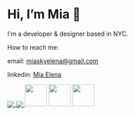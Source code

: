 <h1>Hi, I’m Mia 🍧  </h1>
<p>I'm a developer & designer based in NYC.</p>
How to reach me:
<p>email: <a href = "mailto: miaskyelena@gmail.com">miaskyelena@gmail.com</a></p>
<p>linkedin: <a href="https://www.linkedin.com/in/miaelena/">Mia Elena</a></p>
<p>
<a href="https://github.com/anuraghazra/github-readme-stats">
  <img align="center" src="https://github-readme-stats.vercel.app/api?username=miaskyelena&theme=radical&show_icons=true&hide_border=true&bg_color=00000000"/>
</a>
<a href="https://github.com/anuraghazra/github-readme-stats">
  <img align="center" src="https://github-readme-stats.vercel.app/api/wakatime?username=@miaskyelena&theme=radical&bg_color=00000000&hide_border=true&layout=compact&card_width=500px"/>
</a><a href="https://www.youtube.com/watch?v=Sg8FMNEt8KY"><img src="https://64.media.tumblr.com/998f0e88cbae879ef7c23117d1956b43/5ad9d0a1f6f6c89b-82/s250x400/5c2d0807c4c0da9007b0acd96cb38b24dbb92378.gifv" width="50" height="50"></a> 
  </a><a href="https://www.youtube.com/watch?v=Sg8FMNEt8KY"><img src="https://64.media.tumblr.com/998f0e88cbae879ef7c23117d1956b43/5ad9d0a1f6f6c89b-82/s250x400/5c2d0807c4c0da9007b0acd96cb38b24dbb92378.gifv" width="50" height="50"></a> 
  </a><a href="https://www.youtube.com/watch?v=Sg8FMNEt8KY"><img src="https://www.tumblr.com/search/lolly%20acnh%20gif" width="50" height="50"></a> 
 &nbsp;
<!---
miaskyelena/miaskyelena is a ✨ special ✨ repository because its `README.md` (this file) appears on your GitHub profile.
You can click the Preview link to take a look at your changes.
--->
